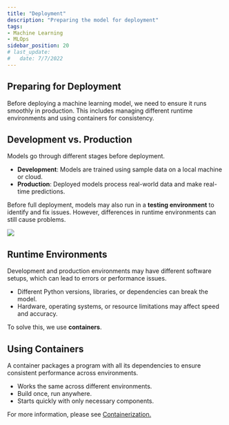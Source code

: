 ```yaml
---
title: "Deployment"
description: "Preparing the model for deployment"
tags: 
- Machine Learning
- MLOps
sidebar_position: 20
# last_update:
#   date: 7/7/2022
---
```



## Preparing for Deployment  

Before deploying a machine learning model, we need to ensure it runs smoothly in production. This includes managing different runtime environments and using containers for consistency.  

## Development vs. Production  

Models go through different stages before deployment.  

- **Development**: Models are trained using sample data on a local machine or cloud.  
- **Production**: Deployed models process real-world data and make real-time predictions.  

Before full deployment, models may also run in a **testing environment** to identify and fix issues. However, differences in runtime environments can still cause problems.  

<div class="img-center"> 

![](/img/docs/testing-environment.png)

</div>

## Runtime Environments  

Development and production environments may have different software setups, which can lead to errors or performance issues.  

- Different Python versions, libraries, or dependencies can break the model.  
- Hardware, operating systems, or resource limitations may affect speed and accuracy.  

To solve this, we use **containers**.  

## Using Containers  

A container packages a program with all its dependencies to ensure consistent performance across environments.

- Works the same across different environments.  
- Build once, run anywhere.  
- Starts quickly with only necessary components.  

For more information, please see [Containerization.](/docs/015-Containerization/015-Docker/001-From-VMs-to-Containers.md)